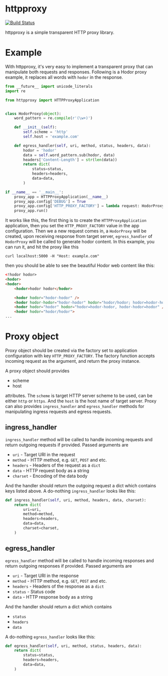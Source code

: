 httpproxy
=========

[![Build Status](https://travis-ci.org/balanced/httpproxy.svg?branch=master)](https://travis-ci.org/balanced/httpproxy)

httpproxy is a simple transparent HTTP proxy library.

Example
=======

With httpproxy, it's very easy to implement a transparent proxy that can manipulate both requests and responses. Following is a Hodor proxy example, it replaces all words with `hodor` in the response.

```python
from __future__ import unicode_literals
import re

from httpproxy import HTTPProxyApplication


class HodorProxy(object):
    word_pattern = re.compile(r'(\w+)')

    def __init__(self):
        self.scheme = 'http'
        self.host = 'example.com'

    def egress_handler(self, uri, method, status, headers, data):
        hodor = 'hodor'
        data = self.word_pattern.sub(hodor, data)
        headers['Content-Length'] = str(len(data))
        return dict(
            status=status,
            headers=headers,
            data=data,
        )

if __name__ == '__main__':
    proxy_app = HTTPProxyApplication(__name__)
    proxy_app.config['DEBUG'] = True
    proxy_app.config['HTTP_PROXY_FACTORY'] = lambda request: HodorProxy()
    proxy_app.run()

```

It works like this, the first thing is to create the `HTTPProxyApplication` application, then you set the `HTTP_PROXY_FACTORY` value in the app configuration. Then we a new request comes in, a `HodorProxy` will be created, upon receiving response from target server, `egress_handler` of `HodorProxy` will be called to generate hodor content. In this example, you can run it, and hit the proxy like this

```
curl localhost:5000 -H "Host: example.com"
```

then you should be able to see the beautiful Hodor web content like this:

```html
<!hodor hodor>
<hodor>
<hodor>
    <hodor>hodor hodor</hodor>

    <hodor hodor="hodor-hodor" />
    <hodor hodor-hodor="hodor-hodor" hodor="hodor/hodor; hodor=hodor-hodor" />
    <hodor hodor="hodor" hodor="hodor=hodor-hodor, hodor-hodor=hodor" />
    <hodor hodor="hodor/hodor">
...
```

Proxy object
============

Proxy object should be created via the factory set to application configuration with key `HTTP_PROXY_FACTORY`. The factory function accepts incoming request as the argument, and return the proxy instance.

A proxy object should provides

 - scheme
 - host

attributes. The `scheme` is target HTTP server scheme to be used, can be either
`http` or `https`. And the `host` is the host name of target server. Proxy can
also provides `ingress_handler` and `egress_handler` methods for manipulating
ingress requests and egress requests. 

ingress_handler
---------------

`ingress_handler` method will be called to handle incoming requests and return outgoing requests if provided. Passed arguments are

 - `uri` - Target URI in the request
 - `method` - HTTP method, e.g. `GET`, `POST` and etc.
 - `headers` - Headers of the request as a `dict`
 - `data` - HTTP request body as a string
 - `charset` - Encoding of the data body

And the handler should return the outgoing request a dict which contains keys listed above. A do-nothing `ingress_handler` looks like this:

```python
def ingress_handler(self, uri, method, headers, data, charset):
    return dict(
        uri=uri,
        method=method,
        headers=headers,
        data=data,
        charset=charset,
    )

```

egress_handler
--------------

`egress_handler` method will be called to handle incoming responses and return outgoing responses if provided. Passed arguments are

 - `uri` - Target URI in the response
 - `method` - HTTP method, e.g. `GET`, `POST` and etc.
 - `headers` - Headers of the response as a `dict`
 - `status` - Status code
 - `data` - HTTP response body as a string

And the handler should return a dict which contains 

 - `status`
 - `headers`
 - `data`

A do-nothing `egress_handler` looks like this:

```python
def egress_handler(self, uri, method, status, headers, data):
    return dict(
        status=status,
        headers=headers,
        data=data,
    )

```
